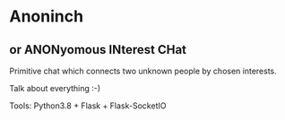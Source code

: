 # Anoninch 

## or ANONyomous INterest CHat

Primitive chat which connects two unknown people by chosen interests.

Talk about everything :-)

Tools: Python3.8 + Flask + Flask-SocketIO
